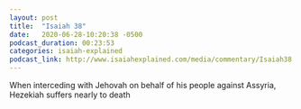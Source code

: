 ```yaml
---
layout: post
title:  "Isaiah 38"
date:   2020-06-28-10:20:38 -0500
podcast_duration: 00:23:53
categories: isaiah-explained
podcast_link: http://www.isaiahexplained.com/media/commentary/Isaiah38.mp3
---
```

When interceding with Jehovah on behalf of his people against Assyria, Hezekiah suffers nearly to death
